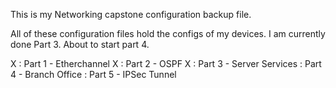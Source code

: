 This is my Networking capstone configuration backup file.

All of these configuration files hold the configs of my devices. 
I am currently done Part 3. About to start part 4.

X : Part 1 - Etherchannel
X : Part 2 - OSPF
X : Part 3 - Server Services
  : Part 4 - Branch Office
  : Part 5 - IPSec Tunnel
